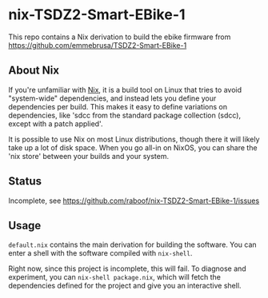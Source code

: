 # nix-TSDZ2-Smart-EBike-1

This repo contains a Nix derivation to build the ebike firmware from
https://github.com/emmebrusa/TSDZ2-Smart-EBike-1

## About Nix

If you're unfamiliar with [Nix](https://nixos.org), it is a build tool on Linux
that tries to avoid "system-wide" dependencies, and instead lets you define
your dependencies per build. This makes it easy to define variations on
dependencies, like 'sdcc from the standard package collection (sdcc), except
with a patch applied'.

It is possible to use Nix on most Linux distributions, though there it will
likely take up a lot of disk space. When you go all-in on NixOS, you can share
the 'nix store' between your builds and your system.

## Status

Incomplete, see https://github.com/raboof/nix-TSDZ2-Smart-EBike-1/issues

## Usage

`default.nix` contains the main derivation for building the software. You can
enter a shell with the software compiled with `nix-shell`.

Right now, since this project is incomplete, this will fail. To diagnose and
experiment, you can `nix-shell package.nix`, which will fetch the dependencies
defined for the project and give you an interactive shell.

